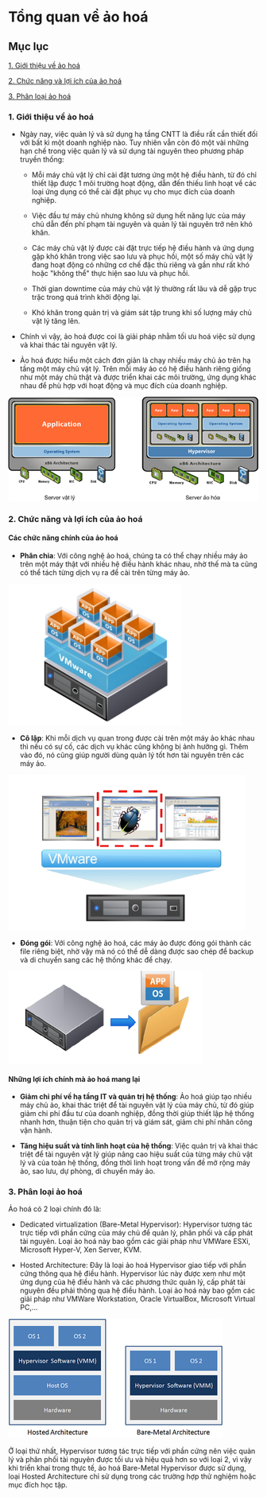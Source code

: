 # Tổng quan về ảo hoá

## Mục lục

[1. Giới thiệu về ảo hoá](#aohoa)

[2. Chức năng và lợi ích của ảo hoá](#chucnang)

[3. Phân loại ảo hoá](#phanloai)

<a name="aohoa"></a>
### 1. Giới thiệu về ảo hoá

- Ngày nay, việc quản lý và sử dụng hạ tầng CNTT là điều rất cần thiết đối với bất kì một doanh nghiệp nào. Tuy nhiên vẫn còn đó một vài những hạn chế trong việc quản lý và sử dụng tài nguyên theo phương pháp truyền thống:

	- Mỗi máy chủ vật lý chỉ cài đặt tương ứng một hệ điều hành, từ đó chỉ thiết lập được 1 môi trường hoạt động, dẫn đến thiếu linh hoạt về các loại ứng dụng có thể cài đặt phục vụ cho mục đích của doanh nghiệp.
	
	- Việc đầu tư máy chủ nhưng không sử dụng hết năng lực của máy chủ dẫn đến phí phạm tài nguyên và quản lý tài nguyên trở nên khó khăn.
	
	- Các máy chủ vật lý được cài đặt trực tiếp hệ điều hành và ứng dụng gặp khó khăn trong việc sao lưu và phục hồi, một số máy chủ vật lý đang hoạt động có những cơ chế đặc thù riêng và gần như rất khó hoặc "không thể" thực hiện sao lưu và phục hồi.
	
	- Thời gian downtime của máy chủ vật lý thường rất lâu và dễ gặp trục trặc trong quá trình khởi động lại.
	
	- Khó khăn trong quản trị và giám sát tập trung khi số lượng máy chủ vật lý tăng lên.
	
- Chính vì vậy, ảo hoá được coi là giải pháp nhằm tối ưu hoá việc sử dụng và khai thác tài nguyên vật lý.

- Ảo hoá được hiểu một cách đơn giản là chạy nhiều máy chủ ảo trên hạ tầng một máy chủ vật lý. Trên mỗi máy ảo có hệ điều hành riêng giống như một máy chủ thật và được triển khai các môi trường, ứng dụng khác nhau để phù hợp với hoạt động và mục đích của doanh nghiệp.

<img src="img/01.jpg">

<a name="chucnang"></a>
### 2. Chức năng và lợi ích của ảo hoá

#### Các chức năng chính của ảo hoá

- **Phân chia**: Với công nghệ ảo hoá, chúng ta có thể chạy nhiều máy ảo trên một máy thật với nhiều hệ điều hành khác nhau, nhờ thế mà ta cũng có thể tách từng dịch vụ ra để cài trên từng máy ảo.

<img src="img/02.jpg">

- **Cô lập**: Khi mỗi dịch vụ quan trong được cài trên một máy ảo khác nhau thì nếu có sự cố, các dịch vụ khác cũng không bị ảnh hưởng gì. Thêm vào đó, nó cũng giúp người dùng quản lý tốt hơn tài nguyên trên các máy ảo.

<img src="img/03.jpg">

- **Đóng gói**: Với công nghệ ảo hoá, các máy ảo được đóng gói thành các file riêng biệt, nhờ vậy mà nó có thể dễ dàng được sao chép để backup và di chuyển sang các hệ thống khác để chạy.

<img src="img/04.jpg">

#### Những lợi ích chính mà ảo hoá mang lại 

- **Giảm chỉ phí về hạ tầng IT và quản trị hệ thống**: Ảo hoá giúp tạo nhiều máy chủ ảo, khai thác triệt để tài nguyên vật lý của máy chủ, từ đó giúp giảm chi phí đầu tư của doanh nghiệp, đồng thời giúp thiết lập hệ thống nhanh hơn, thuận tiện cho quản trị và giám sát, giảm chi phí nhân công vận hành.

- **Tăng hiệu suất và tính linh hoạt của hệ thống**: Việc quản trị và khai thác triệt để tài nguyên vật lý giúp nâng cao hiệu suất của từng máy chủ vật lý và của toàn hệ thống, đồng thời linh hoạt trong vấn đề mở rộng máy ảo, sao lưu, dự phòng, di chuyển máy ảo.

### 3. Phân loại ảo hoá

Ảo hoá có 2 loại chính đó là:

- Dedicated virtualization (Bare-Metal Hypervisor): Hypervisor tương tác trực tiếp với phần cứng của máy chủ để quản lý, phân phối và cấp phát tài nguyên. Loại ảo hoá này bao gồm các giải pháp như VMWare ESXi, Microsoft Hyper-V, Xen Server, KVM.

- Hosted Architecture: Đây là loại ảo hoá Hypervisor giao tiếp với phần cứng thông qua hệ điều hành. Hypervisor lúc này được xem như một ứng dụng của hệ điều hành và các phương thức quản lý, cấp phát tài nguyên đều phải thông qua hệ điều hành. Loại ảo hoá này bao gồm các giải pháp như VMWare Workstation, Oracle VirtualBox, Microsoft Virtual PC,...

<img src="img/05.jpg">

Ở loại thứ nhất, Hypervisor tương tác trực tiếp với phần cứng nên việc quản lý và phân phối tài nguyên được tối ưu và hiệu quả hơn so với loại 2, vì vậy khi triển khai trong thực tế, ảo hoá Bare-Metal Hypervisor được sử dụng, loại Hosted Architecture chỉ sử dụng trong các trường hợp thử nghiệm hoặc mục đích học tập.